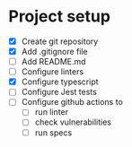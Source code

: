 
# Project setup
- [x] Create git repository
- [x] Add .gitignore file
- [ ] Add README.md
- [ ] Configure linters
- [X] Configure typescript
- [ ] Configure Jest tests
- [ ] Configure github actions to
  - [ ] run linter
  - [ ] check vulnerabilities
  - [ ] run specs
